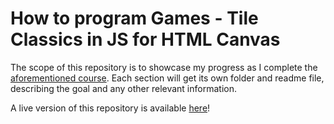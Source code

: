 # How to program Games - Tile Classics in JS for HTML Canvas

The scope of this repository is to showcase my progress as I complete the [aforementioned course](https://www.udemy.com/course/how-to-program-games/learn/lecture/3440284#questions). Each section will get its own folder and readme file, describing the goal and any other relevant information.

A live version of this repository is available [here](https://constantinliviu.github.io/How-to-program-Games---Tile-Classics-in-JS-for-HTML5-Canvas/)!
